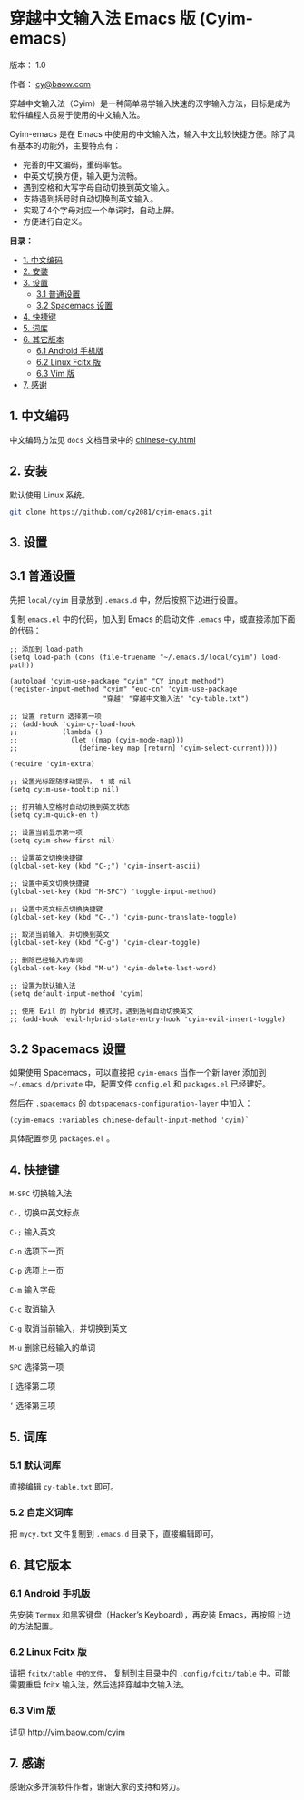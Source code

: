 # 穿越中文输入法 Emacs 版 (Cyim-emacs)

版本： 1.0

作者： cy@baow.com

穿越中文输入法（Cyim）是一种简单易学输入快速的汉字输入方法，目标是成为软件编程人员易于使用的中文输入法。

Cyim-emacs 是在 Emacs 中使用的中文输入法，输入中文比较快捷方便。除了具有基本的功能外，主要特点有：

 - 完善的中文编码，重码率低。
 - 中英文切换方便，输入更为流畅。
 - 遇到空格和大写字母自动切换到英文输入。
 - 支持遇到括号时自动切换到英文输入。
 - 实现了4个字母对应一个单词时，自动上屏。
 - 方便进行自定义。
 
**目录：** 

 - [1. 中文编码](#sec-0)
 - [2. 安装](#sec-1)
 - [3. 设置](#sec-2)
     - [3.1 普通设置](#sec-21)
     - [3.2 Spacemacs 设置](#sec-22)
 - [4. 快捷键](#sec-3)
 - [5. 词库](#sec-4)
 - [6. 其它版本](#sec-5)
     - [6.1 Android 手机版](#sec-51)
     - [6.2 Linux Fcitx 版](#sec-52)
     - [6.3 Vim 版](#sec-53)
 - [7. 感谢](#sec-6)

## 1. 中文编码<a id="sec-0"></a>

中文编码方法见 `docs` 文档目录中的 [chinese-cy.html](docs/chinese-cy.html)

## 2. 安装<a id="sec-1"></a>

默认使用 Linux 系统。

```bash
git clone https://github.com/cy2081/cyim-emacs.git

```

## 3. 设置<a id="sec-2"></a>
## 3.1 普通设置<a id="sec-21"></a>

先把 `local/cyim` 目录放到 `.emacs.d` 中，然后按照下边进行设置。

复制 `emacs.el` 中的代码，加入到 Emacs 的启动文件 `.emacs` 中，或直接添加下面的代码：

```emacs-lisp
;; 添加到 load-path
(setq load-path (cons (file-truename "~/.emacs.d/local/cyim") load-path))

(autoload 'cyim-use-package "cyim" "CY input method")
(register-input-method "cyim" "euc-cn" 'cyim-use-package
                       "穿越" "穿越中文输入法" "cy-table.txt")

;; 设置 return 选择第一项
;; (add-hook 'cyim-cy-load-hook
;;           (lambda ()
;;             (let ((map (cyim-mode-map)))
;;               (define-key map [return] 'cyim-select-current))))

(require 'cyim-extra)

;; 设置光标跟随移动提示， t 或 nil
(setq cyim-use-tooltip nil)

;; 打开输入空格时自动切换到英文状态
(setq cyim-quick-en t)

;; 设置当前显示第一项
(setq cyim-show-first nil)

;; 设置英文切换快捷键
(global-set-key (kbd "C-;") 'cyim-insert-ascii)

;; 设置中英文切换快捷键
(global-set-key (kbd "M-SPC") 'toggle-input-method)

;; 设置中英文标点切换快捷键
(global-set-key (kbd "C-,") 'cyim-punc-translate-toggle)

;; 取消当前输入，并切换到英文
(global-set-key (kbd "C-g") 'cyim-clear-toggle)

;; 删除已经输入的单词
(global-set-key (kbd "M-u") 'cyim-delete-last-word)

;; 设置为默认输入法
(setq default-input-method 'cyim)

;; 使用 Evil 的 hybrid 模式时，遇到括号自动切换英文
;; (add-hook 'evil-hybrid-state-entry-hook 'cyim-evil-insert-toggle)
```

## 3.2 Spacemacs 设置<a id="sec-22"></a>

如果使用 Spacemacs，可以直接把 `cyim-emacs` 当作一个新 layer 添加到 `~/.emacs.d/private` 中，配置文件 `config.el` 和 `packages.el` 已经建好。

然后在 `.spacemacs` 的 `dotspacemacs-configuration-layer` 中加入：

```emacs-lisp
(cyim-emacs :variables chinese-default-input-method 'cyim)` 
```
具体配置参见 `packages.el` 。

## 4. 快捷键<a id="sec-3"></a>

`M-SPC` 切换输入法

`C-,` 切换中英文标点

`C-;` 输入英文

`C-n` 选项下一页

`C-p` 选项上一页

`C-m` 输入字母

`C-c` 取消输入

`C-g` 取消当前输入，并切换到英文

`M-u` 删除已经输入的单词

`SPC` 选择第一项

`[`  选择第二项

`‘`  选择第三项

## 5. 词库<a id="sec-4"></a>
### 5.1 默认词库

直接编辑 `cy-table.txt` 即可。

### 5.2 自定义词库

把 `mycy.txt` 文件复制到 `.emacs.d` 目录下，直接编辑即可。

## 6. 其它版本<a id="sec-5"></a>
### 6.1 Android 手机版<a id="sec-51"></a>

先安装 `Termux` 和黑客键盘（Hacker’s Keyboard），再安装 Emacs，再按照上边的方法配置。

### 6.2 Linux Fcitx 版<a id="sec-52"></a>

请把 `fcitx/table 中的文件`， 复制到主目录中的 `.config/fcitx/table` 中。可能需要重启 fcitx 输入法，然后选择穿越中文输入法。

### 6.3 Vim 版<a id="sec-53"></a>

详见 <http://vim.baow.com/cyim>

## 7. 感谢<a id="sec-6"></a>

感谢众多开演软件作者，谢谢大家的支持和努力。

